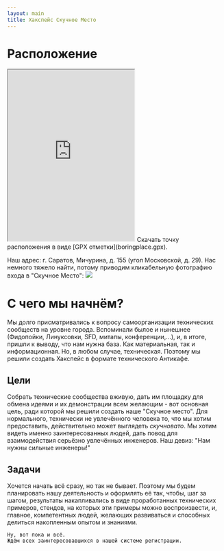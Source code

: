 ```yaml
---
layout: main
title: Хакспейс Скучное Место
---
```


# [](#position)Расположение
<iframe
  width="295px"
  height="400px"
  src="http://openstreetmap.ru/frame.php?mapid=1319997191&noscreenshot=1">
</iframe>
Cкачать точку расположения в виде [GPX отметки](boringplace.gpx).

Наш адрес: г. Саратов, Мичурина, д. 155 (угол Московской, д. 29). 
Нас немного тяжело найти, потому приводим кликабельную фотографию
входа в "Скучное Место":
<a href="{{ site.url }}/assets/images/entrance.png">
  <img src="{{ site.url }}/assets/images/entrance-mini.png">
</a>

# [](#header-1)С чего мы начнём?

Мы долго присматривались к вопросу самоорганизации технических сообществ
на уровне города. Вспоминали былое и нынешнее (Фидопойки, Линуксовки,
SFD, митапы, конференции,...), и, в итоге, пришли к выводу, что нам
нужна база. Как материальная, так и информационная. Но, в любом случае,
техническая. Поэтому мы решили создать Хакспейс в формате технического
Антикафе.

## [](#header-2)Цели

Собрать технические сообщества вживую, дать им площадку для обмена
идеями и их демонстрации всем желающим - вот основная цель, ради которой
мы решили создать наше "Скучное место". Для нормального, технически не
увлечённого человека то, что мы хотим предоставить, действительно может
выглядеть *скучновато*. Мы хотим видеть именно заинтересованных людей,
дать повод для взаимодействия серьёзно увлечённых инженеров. Наш девиз:
"Нам нужны сильные инженеры!"

## [](#header-3)Задачи

Хочется начать всё сразу, но так не бывает. Поэтому мы будем планировать
нашу деятельность и оформлять её так, чтобы, шаг за шагом, результаты
накапливались в виде проработанных технических примеров, стендов, на
которых эти примеры можно воспроизвести, и, главное, компетентных людей,
желающих развиваться и способных делиться накопленным опытом и знаниями.

```
Ну, вот пока и всё.
Ждём всех заинтересовавшихся в нашей системе регистрации.
```

